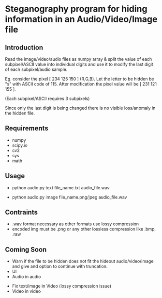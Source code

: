 Steganography program for hiding information in an Audio/Video/Image file
===============================================================


Introduction
------------

Read the image/video/audio files as numpy array & split the value of each subpixel/ASCII value into individual digits and use it to modify the last digit of each subpixel/audio sample. 

Eg. consider the pixel [ 234 125 150 ] (R,G,B).
Let the letter to be hidden be "s" with ASCII code of 115.
After modification the pixel value will be [ 231 121 155 ]. 

(Each subpixel/ASCII requires 3 subpixels)

Since only the last digit is being changed there is no visible loss/anomaly in the hidden file.


## Requirements 

- numpy
- scipy.io
- cv2 
- sys
- math

## Usage

- python audio.py text file_name.txt audio_file.wav

- python audio.py image file_name.png/jpeg audio_file.wav
    
## Contraints
- .wav format necessary as other formats use lossy compression
- encoded img must be .png or any other lossless compression like .bmp, .raw

## Coming Soon

- Warn if the file to be hidden does not fit the hideout audio/video/image and give and option to continue with truncation.
- UI
- Audio in audio
> 
- Fix text/image in Video (lossy compression issue)
- Video in video